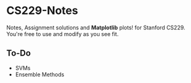# CS229-Notes
Notes, Assignment solutions and **Matplotlib** plots! for Stanford CS229.
You're free to use and modify as you see fit.

## To-Do
* SVMs
* Ensemble Methods
